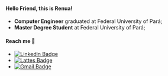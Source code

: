 #### Hello Friend, this is **Renua**!

- **Computer Engineer** graduated at Federal University of Pará;
- **Master Degree Student** at Federal University of Pará;

#### Reach me 🔎
- [![Linkedin Badge](https://img.shields.io/badge/-Linkedin-blue?style=flat-square&logo=Linkedin&logoColor=white&link=https://www.linkedin.com/in/renua-meireles/)](https://www.linkedin.com/in/renua-meireles/) 
- [![Lattes Badge](https://img.shields.io/badge/-Lattes-blue?style=flat-square&logo=Discourse&logoColor=white&link=http://lattes.cnpq.br/9270684027010329/)](http://lattes.cnpq.br/9270684027010329) 
- [![Gmail Badge](https://img.shields.io/badge/-renua.meireles@gmail.com-c14438?style=flat-square&logo=Gmail&logoColor=white&link=mailto:renua.meireles@gmail.com)](mailto:renua.meireles@gmail.com)
